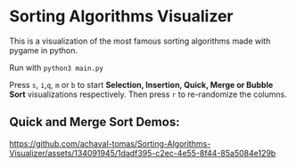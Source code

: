 # Sorting Algorithms Visualizer
This is a visualization of the most famous sorting algorithms made with pygame in python.

Run with ```python3 main.py```

Press ```s```, ```i```,```q```, ```m``` or ```b``` to start **Selection, Insertion, Quick, Merge or Bubble Sort** visualizations respectively. Then press ```r``` to re-randomize the columns.

## Quick and Merge Sort Demos:
https://github.com/achaval-tomas/Sorting-Algorithms-Visualizer/assets/134091945/1dadf395-c2ec-4e55-8f44-85a5084e129b
